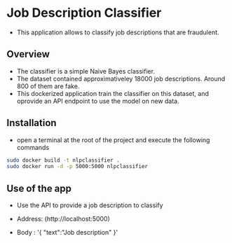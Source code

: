 # Job Description Classifier

-   This application allows to classify job descriptions that are fraudulent.

## Overview

-   The classifier is a simple Naive Bayes classifier.
-   The dataset contained approximativeley 18000 job descriptions. Around 800 of them are fake.
-   This dockerized application train the classifier on this dataset, and oprovide an API endpoint to use the model on new data.

## Installation

-   open a terminal at the root of the project and execute the following commands

```bash
sudo docker build -t nlpclassifier .
sudo docker run -d -p 5000:5000 nlpclassifier
```

## Use of the app

-   Use the API to provide a job description to classify

-   Address: (http://localhost:5000)

-   Body :
    '{
    "text":"Job description"
    }'

